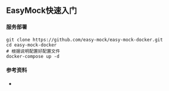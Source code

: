 ## EasyMock快速入门

#### 服务部署
```shell
git clone https://github.com/easy-mock/easy-mock-docker.git
cd easy-mock-docker
# 根据说明配置好配置文件
docker-compose up -d
```


#### 参考资料
+ [](https://www.cnblogs.com/hahaxi/p/10154894.html)